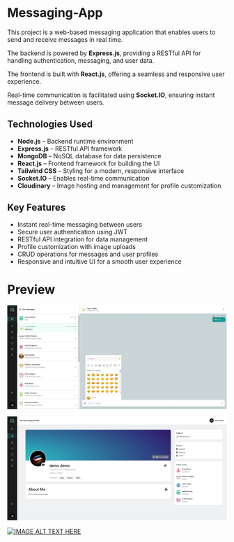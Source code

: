 # Messaging-App  

This project is a web-based messaging application that enables users to send and receive messages in real time.  

The backend is powered by **Express.js**, providing a RESTful API for handling authentication, messaging, and user data.  

The frontend is built with **React.js**, offering a seamless and responsive user experience.  

Real-time communication is facilitated using **Socket.IO**, ensuring instant message delivery between users.  

## **Technologies Used**  
- **Node.js** – Backend runtime environment  
- **Express.js** – RESTful API framework  
- **MongoDB** – NoSQL database for data persistence  
- **React.js** – Frontend framework for building the UI  
- **Tailwind CSS** – Styling for a modern, responsive interface  
- **Socket.IO** – Enables real-time communication  
- **Cloudinary** – Image hosting and management for profile customization  

## **Key Features**  
- Instant real-time messaging between users  
- Secure user authentication using JWT  
- RESTful API integration for data management  
- Profile customization with image uploads  
- CRUD operations for messages and user profiles  
- Responsive and intuitive UI for a smooth user experience  

# Preview

<p>
  <img src="https://github.com/ZackCornfield/Messaging-App/blob/main/frontend/public/preview.png" width="600">
</p>

<p>
  <img src="https://github.com/ZackCornfield/Messaging-App/blob/main/frontend/public/preview_2.png" width="600">
</p>

[![IMAGE ALT TEXT HERE](https://img.youtube.com/vi/OJ8wkiVAFxY/0.jpg)](https://www.youtube.com/watch?v=OJ8wkiVAFxY)
